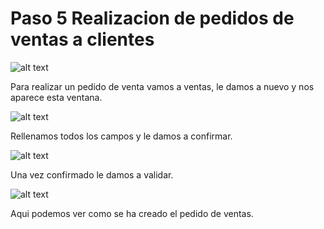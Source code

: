 # Paso 5 Realizacion de pedidos de ventas a clientes

![alt text](image_ventas1.png)

Para realizar un pedido de venta vamos a ventas, le damos a nuevo y nos aparece esta ventana.


![alt text](image__ventas2.png)

Rellenamos todos los campos y le damos a confirmar.


![alt text](image_ventas4.png)

Una vez confirmado le damos a validar.

![alt text](image_ventas3.png)

Aqui podemos ver como se ha creado el pedido de ventas.